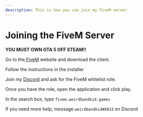 ```yaml
---
description: This is how you can join my FiveM server
---
```


# Joining the FiveM Server

**YOU MUST OWN GTA 5 OFF STEAM!!**

Go to the[ FiveM](https://fivem.net) website and download the client.

Follow the instructions in the installer

Join my [Discord](https://discord.gg/cEhU6VF) and ask for the FiveM whitelist role.

Once you have the role, open the application and click play.

In the search box, type `fivem.weirdbandkid.games`

If you need more help, message `weirdbandkid#6833` on Discord

